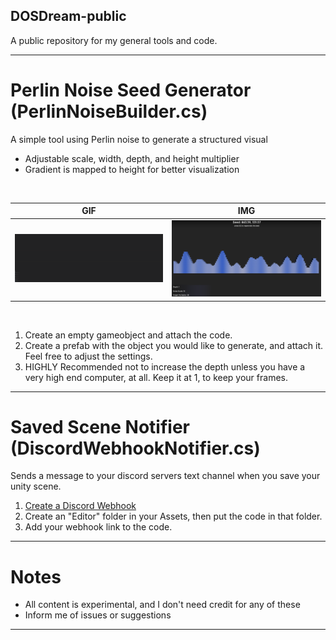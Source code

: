 ## DOSDream-public

A public repository for my general tools and code.

---

# Perlin Noise Seed Generator (PerlinNoiseBuilder.cs)

A simple tool using Perlin noise to generate a structured visual

- Adjustable scale, width, depth, and height multiplier
- Gradient is mapped to height for better visualization

<br>

| GIF                                      | IMG                             |
| ---------------------------------------- | ------------------------------------------ |
| <img src="https://github.com/dipher34/DOSDream-public/blob/main/Resources/Readme/Example.gif?raw=true" width="400"/> | <img src="https://github.com/dipher34/DOSDream-public/blob/main/Resources/Readme/Example.png?raw=true" width="400"/> |

<br>

1. Create an empty gameobject and attach the code.
2. Create a prefab with the object you would like to generate, and attach it. Feel free to adjust the settings.
3. HIGHLY Recommended not to increase the depth unless you have a very high end computer, at all. Keep it at 1, to keep your frames.

---

# Saved Scene Notifier (DiscordWebhookNotifier.cs)

Sends a message to your discord servers text channel when you save your unity scene.
1. <a href="url">[Create a Discord Webhook](https://support.discord.com/hc/en-us/articles/228383668-Intro-to-Webhooks)</a><br>
2. Create an "Editor" folder in your Assets, then put the code in that folder.
3. Add your webhook link to the code.

---

# Notes

- All content is experimental, and I don't need credit for any of these
- Inform me of issues or suggestions
---
